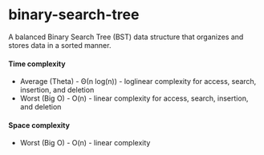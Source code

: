 # binary-search-tree
A balanced Binary Search Tree (BST) data structure that organizes and stores data in a sorted manner.

#### Time complexity

- Average (Theta) - Θ(n log(n)) - loglinear complexity for access, search, insertion, and deletion
- Worst (Big O) - O(n) - linear complexity for access, search, insertion, and deletion

#### Space complexity

- Worst (Big O) - O(n) - linear complexity

